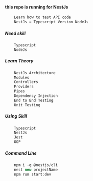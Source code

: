 #### this repo is running for NestJs
```js
    Learn how to test API code
    NestJs = Typescript Version NodeJs
```

##### Need skill

```js
    Typescript
    NodeJs
```

##### Learn Theory

```js
    NestJs Architecture
    Modules
    Controllers
    Providers
    Pipes
    Dependency Injection
    End to End Testing
    Unit Testing
```

##### Using Skill

```js
    Typescript
    NestJs
    Jest
    OOP
```

##### Command Line

```js
    npm i -g @nestjs/cli
    nest new projectName
    npm run start:dev
```